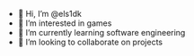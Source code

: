 - 👋 Hi, I’m @els1dk
- 👀 I’m interested in games
- 🌱 I’m currently learning software engineering
- 💞️ I’m looking to collaborate on projects

<!---
els1dk/els1dk is a ✨ special ✨ repository because its `README.md` (this file) appears on your GitHub profile.
You can click the Preview link to take a look at your changes.
--->
